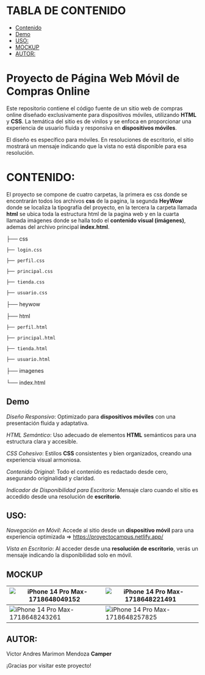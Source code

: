 # TABLA DE CONTENIDO

- [Contenido](#CONTENIDO)
- [Demo](#Demo)
- [USO:](#USO)
- [MOCKUP](#MOCKUP)
- [AUTOR:](#AUTOR)


# Proyecto de Página Web Móvil de Compras Online

Este repositorio contiene el código fuente de un sitio web de compras online diseñado exclusivamente para dispositivos móviles, utilizando **HTML** y **CSS**. La temática del sitio es de vinilos y se enfoca en proporcionar una experiencia de usuario fluida y responsiva en **dispositivos móviles**.

El diseño es específico para móviles. En resoluciones de escritorio, el sitio mostrará un mensaje indicando que la vista no está disponible para esa resolución.


# CONTENIDO:

El proyecto se compone de cuatro carpetas, la primera es css donde se encontrarán todos los archivos **css** de la pagina, la segunda **HeyWow** donde se localiza la tipografía del proyecto, en la tercera la carpeta llamada **html** se ubica toda la estructura html de la pagina web y en la cuarta llamada imágenes donde se halla todo el **contenido visual (imágenes)**, ademas del archivo principal **index.html**.

├── css 

    ├── login.css 
    
    ├── perfil.css
    
    ├── principal.css
    
    ├── tienda.css
    
    ├── usuario.css

├── heywow

├── html

    ├── perfil.html
    
    ├── principal.html
    
    ├── tienda.html
    
    ├── usuario.html

├── imagenes

└── index.html

## Demo


*Diseño Responsivo*: 
Optimizado para **dispositivos móviles** con una presentación fluida y adaptativa.

*HTML Semántico*: 
Uso adecuado de elementos **HTML** semánticos para una estructura clara y accesible.

*CSS Cohesivo*: 
Estilos **CSS** consistentes y bien organizados, creando una experiencia visual armoniosa.

*Contenido Original*: 
Todo el contenido es redactado desde cero, asegurando originalidad y claridad.

*Indicador de Disponibilidad para Escritorio*: 
Mensaje claro cuando el sitio es accedido desde una resolución de **escritorio**.

## USO:

*Navegación en Móvil*: Accede al sitio desde un **dispositivo móvil** para una experiencia optimizada => https://proyectocampus.netlify.app/

*Vista en Escritorio*: Al acceder desde una **resolución de escritorio**, verás un mensaje indicando la disponibilidad solo en móvil.

## MOCKUP

| ![iPhone 14 Pro Max-1718648049152](https://github.com/VictorMarimon/PROYECTO-FILTRO_MARIMONVICTOR_MENDOZAANDRES/assets/101603931/edad0495-28b8-42bc-abed-83dde3ca0523) | ![iPhone 14 Pro Max-1718648221491](https://github.com/VictorMarimon/PROYECTO-FILTRO_MARIMONVICTOR_MENDOZAANDRES/assets/101603931/f6f36739-bcce-4c32-9b74-b3ea960ed1f5) |
|--|--|
| ![iPhone 14 Pro Max-1718648243261](https://github.com/VictorMarimon/PROYECTO-FILTRO_MARIMONVICTOR_MENDOZAANDRES/assets/101603931/426940be-b1cb-4634-89f6-95b0ac210bbe) | ![iPhone 14 Pro Max-1718648257825](https://github.com/VictorMarimon/PROYECTO-FILTRO_MARIMONVICTOR_MENDOZAANDRES/assets/101603931/11714a58-ddd1-4588-ab1c-cbea56ae435d) |


## AUTOR:

Victor Andres Marimon Mendoza **Camper**

¡Gracias por visitar este proyecto!
